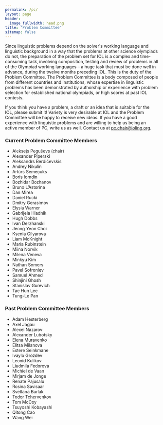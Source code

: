 ```yaml
---
permalink: /pc/
layout: page
header:
  image_fullwidth: head.png
title: "Problem Committee"
sitemap: false
---
```

Since linguistic problems depend on the solver's working language and linguistic background in a way that the problems at other science olympiads do not, the preparation of the problem set for IOL is a complex and time-consuming task, involving composition, testing and review of problems in all of the Olympiad working languages – a huge task that must be done well in advance, during the twelve months preceding IOL. This is the duty of the Problem Committee. The Problem Committee is a body composed of people from different countries and institutions, whose expertise in linguistic problems has been demonstrated by authorship or experience with problem selection for established national olympiads, or high scores at past IOL contests.

If you think you have a problem, a draft or an idea that is suitable for the IOL, please submit it! Variety is very desirable at IOL and the Problem Committee will be happy to receive new ideas. If you have a good experience with linguistic problems and are willing to help us being an active member of PC, write us as well. Contact us at [pc.chair@ioling.org](mailto:pc.chair@ioling.org).

### Current Problem Committee Members
* Aleksejs Peguševs (chair)
* Alexander Piperski
* Aleksandrs Berdičevskis
* Andrey Nikulin
* Artūrs Semeņuks
* Boris Iomdin
* Bozhidar Bozhanov
* Bruno L’Astorina
* Dan Mirea
* Daniel Rucki
* Dmitry Gerasimov
* Elysia Warner
* Gabrijela Hladnik
* Hugh Dobbs
* Ivan Derzhanski
* Jeong Yeon Choi
* Ksenia Gilyarova
* Liam McKnight
* Maria Rubinstein
* Miina Norvik
* Milena Veneva
* Minkyu Kim
* Nathan Somers
* Pavel Sofroniev
* Samuel Ahmed
* Shinjini Ghosh
* Stanislav Gurevich
* Tae Hun Lee
* Tung-Le Pan

### Past Problem Committee Members
* Adam Hesterberg
* Axel Jagau
* Alexei Nazarov
* Alexander Lubotsky
* Elena Muravenko
* Elitsa Milanova
* Estere Seinkmane
* Ivaylo Grozdev
* Leonid Kulikov
* Liudmila Fedorova
* Michiel de Vaan
* Mirjam de Jonge
* Renate Pajusalu
* Rosina Savisaar
* Svetlana Burlak
* Todor Tchervenkov
* Tom McCoy
* Tsuyoshi Kobayashi
* Qitong Cao
* Wang Wei